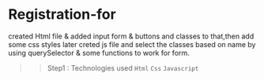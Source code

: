 # Registration-for
created Html file & added input form & buttons and classes to that,then add some css styles later creted js file and select the classes based on name by using querySelector & some functions to work for form. 


>>Step1 : Technologies used 
`Html` `Css` `Javascript`
